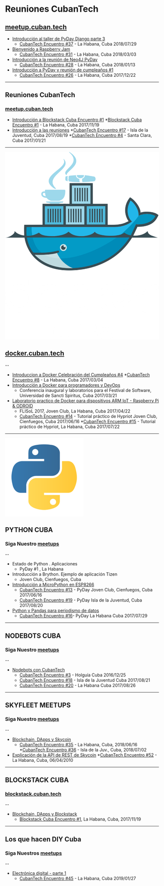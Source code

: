 # Reuniones CubanTech

## [meetup.cuban.tech](http://meetup.cuban.tech)

- [Introducción al taller de PyDay Django parte 3](intro_20180729.html)
  - [CubanTech Encuentro #37](http://docker.cuban.tech/events/251517589/) - La Habana, Cuba 2018/07/29
- [Bienvenido a Raspberry Jam](intro_2018080303.html)
  - [CubanTech Encuentro #31](http://meetup.cuban.tech/events/247616068/) - La Habana, Cuba 2018/03/03
- [Introducción a la reunión de Neo4J PyDay](intro_20180113.html)
  - [CubanTech Encuentro #28](http://meetup.cuban.tech/events/246212946/) - La Habana, Cuba 2018/01/13
- [Introducción a PyDay y reunión de cumpleaños #1](intro_20171222.html)
  - [CubanTech Encuentro #26](http://meetup.cuban.tech/events/245032996/) - La Habana, Cuba 2017/12/22

----------------

## Reuniones CubanTech

### [meetup.cuban.tech](http://meetup.cuban.tech)

- [Introducción a Blockstack Cuba Encuentro #1](intro_20171119.html)
  *[Blockstack Cuba Encuentro #1](http://blockstack.cuban.tech/events/244120891/) - La Habana, Cuba 2017/11/19
- [Introducción a las reuniones](intro_20170121.html)
  *[CubanTech Encuentro #17](http://docker.cuban.tech/events/241708287/) - Isla de la Juventud, Cuba 2017/08/19
  *[CubanTech Encuentro #4](http://docker.cuban.tech/events/236654894/) - Santa Clara, Cuba 2017/01/21

---

[![Docker Cuba](img/dockercuba.logo.png)](http://docker.cuban.tech)

## [docker.cuban.tech](http://docker.cuban.tech)

--

- [Introduccion a Docker Celebración del Cumpleaños #4](intro_20170304.html)
  *[CubanTech Encuentro #8](http://docker.cuban.tech/events/238007254/) - La Habana, Cuba 2017/03/04
- [Introducción a Docker para programadores y DevOps](docker-intro.html)
  - Conferencia inaugural y laboratorios para el Festival de Software, Universidad de Sancti Spiritus, Cuba 2017/03/21
- [Laboratorio practico de Docker para dispositivos ARM IoT - Raspberry Pi & ODROID](docker-stuff/hypriot)
  - FLISoL 2017, Joven Club, La Habana, Cuba 2017/04/22
  - [CubanTech Encuentro #14](http://docker.cuban.tech/events/240871128/) - Tutorial práctico de Hypriot Joven Club, Cienfuegos, Cuba 2017/06/16
  *[CubanTech Encuentro #15](http://docker.cuban.tech/events/240872505/) - Tutorial práctico de Hypriot, La Habana, Cuba 2017/07/22

---

[![Python Cuba](img/python-logo.png)](http://pythoncuba.org)

## PYTHON CUBA

### Siga Nuestro [meetups](http://meetup.cuban.tech)

--

- Estado de Python . Aplicaciones
  - PyDay #1 , La Habana
- Introducción a Brython. Ejemplo de aplicación Tizen
  - Joven Club, Cienfuegos, Cuba
- [Introducción a MicroPython en ESP8266](micropython.html)
  - [CubanTech Encuentro #13](http://meetup.cuban.tech/events/240871291/) - PyDay Joven Club, Cienfuegos, Cuba 2017/06/16
  - [CubanTech Encuentro #19](http://meetup.cuban.tech/events/242499554/) - PyDay Isla de la Juventud, Cuba 2017/08/20
- [Python y Pandas para periodismo de datos](pandas-ddj.html)
  - [CubanTech Encuentro #16](http://meetup.cuban.tech/events/240372001/)- PyDay La Habana Cuba 2017/07/29

---

## NODEBOTS CUBA

### Siga Nuestro [meetups](http://meetup.cuban.tech)

--

- [Nodebots con CubanTech](nodebots.html)
  - [CubanTech Encuentro #3](#) - Holgu&iacute;a Cuba 2016/12/25
  - [CubanTech Encuentro #18](http://meetup.cuban.tech/events/241706888/) - Isla de la Juventud Cuba 2017/08/21
  - [CubanTech Encuentro #20](http://meetup.cuban.tech/events/242652841/) - La Habana Cuba 2017/08/26

---

## SKYFLEET MEETUPS

### Siga Nuestro [meetups](http://meetup.cuban.tech)

--

- [Blockchain, DApps y Skycoin](skycoin.intro.html)
  - [CubanTech Encuentro #35](http://meetup.cuban.tech/events/251519052) - La Habana, Cuba, 2018/06/16 
  *[CubanTech Encuentro #36](http://meetup.cuban.tech/events/251523453) - Isla de la Juv., Cuba, 2018/07/02 
- [Explicación de la API de REST de Skycoin](skycoin.libs.html)
  *[CubanTech Encuentro #52](http://meetup.cuban.tech/events/259974015) - La Habana, Cuba, 06/04/2010

---

## BLOCKSTACK CUBA

### [blockstack.cuban.tech](http://blockstack.cuban.tech)

--

- [Blockchain, DApps y Blockstack](dapps.html)
  - [Blockstack Cuba Encuentro #1](http://blockstack.cuban.tech/events/244120891), La Habana, Cuba, 2017/11/19 

---

## Los que hacen DIY Cuba

### Siga Nuestros [meetups](http://meetup.cuban.tech)

--

- [Electrónica digital - parte 1](https://slides.cuban.tech/digital-electronics-1.html)
  - [CubanTech Encuentro #45](https://www.meetup.com/CubanTech/events/258279078/) - La Habana, Cuba 2019/01/27
